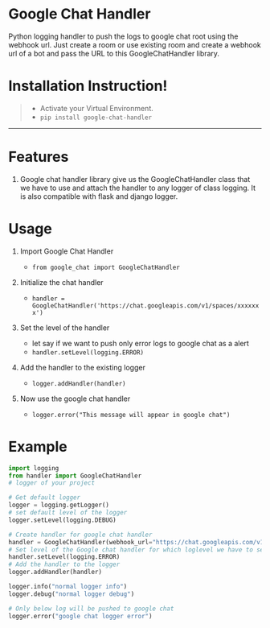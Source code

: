 # Google Chat Handler
Python logging handler to push the logs to google chat root using the webhook
url. Just create a room or use existing room and create a webhook url of a bot 
and pass the URL to this GoogleChatHandler library.



Installation Instruction!
===================

>- Activate your Virtual Environment.
>- `pip install google-chat-handler`

----------

# Features

 1. Google chat handler library give us the GoogleChatHandler class that we have to use
 and attach the handler to any logger of class logging. It is also compatible with flask and django logger.

# Usage

 1. Import Google Chat Handler
	 -  `from google_chat import GoogleChatHandler`

 2. Initialize the chat handler
     -  `handler = GoogleChatHandler('https://chat.googleapis.com/v1/spaces/xxxxxxx')`

 3. Set the level of the handler
     - let say if we want to push only error logs to google chat as a alert
     -  `handler.setLevel(logging.ERROR)`
     
 4. Add the handler to the existing logger
     -  `logger.addHandler(handler)`
     
 5. Now use the google chat handler
     -  `logger.error("This message will appear in google chat")`
# Example

```python
import logging
from handler import GoogleChatHandler
# logger of your project

# Get default logger
logger = logging.getLogger()
# set default level of the logger
logger.setLevel(logging.DEBUG)

# Create handler for google chat handler
handler = GoogleChatHandler(webhook_url="https://chat.googleapis.com/v1/spaces/XXXXXXXXX")
# Set level of the Google chat handler for which loglevel we have to send logs to google
handler.setLevel(logging.ERROR)
# Add the handler to the logger
logger.addHandler(handler)

logger.info("normal logger info")
logger.debug("normal logger debug")

# Only below log will be pushed to google chat
logger.error("google chat logger error")

```
